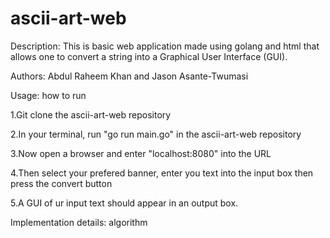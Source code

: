 # ascii-art-web

Description: This is basic web application made using golang and html that allows one to convert a string into a Graphical User Interface (GUI).

Authors: Abdul Raheem Khan and Jason Asante-Twumasi

Usage: how to run

1.Git clone the ascii-art-web repository

2.In your terminal, run "go run main.go" in the ascii-art-web repository

3.Now open a browser and enter "localhost:8080" into the URL

4.Then select your prefered banner, enter you text into the input box then press the convert button

5.A GUI of ur input text should appear in an output box.

Implementation details: algorithm